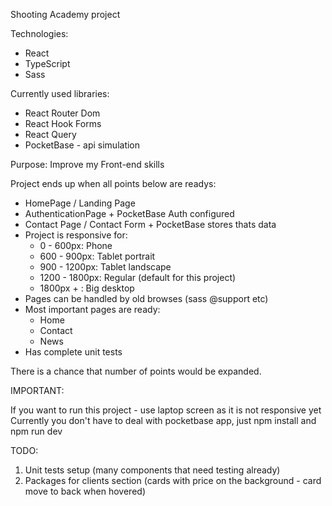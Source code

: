 Shooting Academy project

Technologies:

- React
- TypeScript
- Sass

Currently used libraries:

- React Router Dom
- React Hook Forms
- React Query
- PocketBase - api simulation

Purpose: Improve my Front-end skills

Project ends up when all points below are readys:

- HomePage / Landing Page
- AuthenticationPage + PocketBase Auth configured
- Contact Page / Contact Form + PocketBase stores thats data
- Project is responsive for:
  - 0 - 600px: Phone
  - 600 - 900px: Tablet portrait
  - 900 - 1200px: Tablet landscape
  - 1200 - 1800px: Regular (default for this project)
  - 1800px + : Big desktop
- Pages can be handled by old browses (sass @support etc)
- Most important pages are ready:
  - Home
  - Contact
  - News
- Has complete unit tests

There is a chance that number of points would be expanded.

IMPORTANT:

If you want to run this project - use laptop screen as it is not responsive yet
Currently you don't have to deal with pocketbase app, just npm install and npm run dev

TODO:

1. Unit tests setup (many components that need testing already)
2. Packages for clients section (cards with price on the background - card move to back when hovered)
